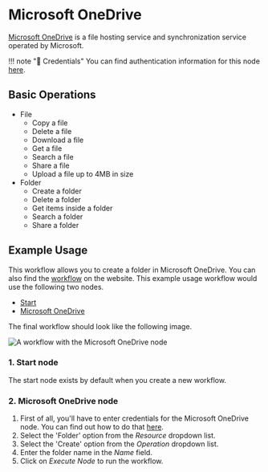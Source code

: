# Microsoft OneDrive

[Microsoft OneDrive](https://onedrive.live.com/) is a file hosting service and synchronization service operated by Microsoft.

!!! note "🔑 Credentials"
    You can find authentication information for this node [here](/workflow/integrations/credentials/microsoft/).


## Basic Operations

* File
    * Copy a file
    * Delete a file
    * Download a file
    * Get a file
    * Search a file
    * Share a file
    * Upload a file up to 4MB in size
* Folder
    * Create a folder
    * Delete a folder
    * Get items inside a folder
    * Search a folder
    * Share a folder

## Example Usage

This workflow allows you to create a folder in Microsoft OneDrive. You can also find the [workflow](https://n8n.io/workflows/565) on the website. This example usage workflow would use the following two nodes.
- [Start](/workflow/integrations/core-nodes/workflow-nodes-base.start/)
- [Microsoft OneDrive]()

The final workflow should look like the following image.

![A workflow with the Microsoft OneDrive node](/_images/integrations/nodes/microsoftonedrive/workflow.png)

### 1. Start node

The start node exists by default when you create a new workflow.

### 2. Microsoft OneDrive node

1. First of all, you'll have to enter credentials for the Microsoft OneDrive node. You can find out how to do that [here](/workflow/integrations/credentials/microsoft/).
2. Select the 'Folder' option from the *Resource* dropdown list.
3. Select the 'Create' option from the *Operation* dropdown list.
4. Enter the folder name in the *Name* field.
5. Click on *Execute Node* to run the workflow.

